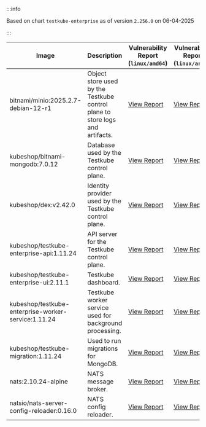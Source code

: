 :::info

Based on chart `testkube-enterprise` as of version `2.256.0` on 06-04-2025

:::

| Image | Description | Vulnerability Report (`linux/amd64`) | Vulnerability Report (`linux/arm64`) | Docker Image |
|-------|-------------|----------------------------------------|----------------------------------------|--------------|
| bitnami/minio:2025.2.7-debian-12-r1 | Object store used by the Testkube control plane to store logs and artifacts. | [View Report](./minio-2025.2.7-debian-12-r1_linux_amd64.md) | [View Report](./minio-2025.2.7-debian-12-r1_linux_arm64.md) | [View Image](https://hub.docker.com/layers/bitnami/minio/2025.2.7-debian-12-r1/images/sha256-6200cedfbe0d340913f74f16f93dcd203ec89702c7f120abf45b4bbbea3689cf?context=explore) |
| kubeshop/bitnami-mongodb:7.0.12 | Database used by the Testkube control plane. | [View Report](./bitnami-mongodb-7.0.12_linux_amd64.md) | [View Report](./bitnami-mongodb-7.0.12_linux_arm64.md) | [View Image](https://hub.docker.com/layers/kubeshop/bitnami-mongodb/7.0.12/images/sha256-43aa0e5c2e3eff47a9d82ab89e3d0bdde515b9b64628d328a18342e1facba8aa?context=explore) |
| kubeshop/dex:v2.42.0 | Identity provider used by the Testkube control plane. | [View Report](./dex-v2.42.0_linux_amd64.md) | [View Report](./dex-v2.42.0_linux_arm64.md) | [View Image](https://hub.docker.com/layers/kubeshop/dex/v2.42.0/images/sha256-10dc393947e2d04dd8c0972ccf405e6f47aba0b694af059c94aa9d249d69ae1b?context=explore) |
| kubeshop/testkube-enterprise-api:1.11.24 | API server for the Testkube control plane. | [View Report](./testkube-enterprise-api-1.11.24_linux_amd64.md) | [View Report](./testkube-enterprise-api-1.11.24_linux_arm64.md) | [View Image](https://hub.docker.com/layers/kubeshop/testkube-enterprise-api/1.11.24/images/sha256-a5812d032b07011caed61d72fb79c291d5ff20f31ce8ab2cb722a1315f8fd38d?context=explore) |
| kubeshop/testkube-enterprise-ui:2.11.1 | Testkube dashboard. | [View Report](./testkube-enterprise-ui-2.11.1_linux_amd64.md) | [View Report](./testkube-enterprise-ui-2.11.1_linux_arm64.md) | [View Image](https://hub.docker.com/layers/kubeshop/testkube-enterprise-ui/2.11.1/images/sha256-9cc8654d9716803791e25f5f45025db3f3312462c714e7707111b5d6ee20ee73?context=explore) |
| kubeshop/testkube-enterprise-worker-service:1.11.24 | Testkube worker service used for background processing. | [View Report](./testkube-enterprise-worker-service-1.11.24_linux_amd64.md) | [View Report](./testkube-enterprise-worker-service-1.11.24_linux_arm64.md) | [View Image](https://hub.docker.com/layers/kubeshop/testkube-enterprise-worker-service/1.11.24/images/sha256-86f6bd5b60415d22af3c0ad74b8127c22dd3b1c67cfff7951ee4a6139dba8c9f?context=explore) |
| kubeshop/testkube-migration:1.11.24 | Used to run migrations for MongoDB. | [View Report](./testkube-migration-1.11.24_linux_amd64.md) | [View Report](./testkube-migration-1.11.24_linux_arm64.md) | [View Image](https://hub.docker.com/layers/kubeshop/testkube-migration/1.11.24/images/sha256-9bbb0a80501da5c43dc1baca0a7001968180bd9f5dee1b235195b4960340165b?context=explore) |
| nats:2.10.24-alpine | NATS message broker. | [View Report](./nats-2.10.24-alpine_linux_amd64.md) | [View Report](./nats-2.10.24-alpine_linux_arm64.md) | [View Image](https://hub.docker.com/layers/library/nats/2.10.24-alpine/images/sha256-d13ec5ce79a02e1be937820dd36db611e25bd0c08cd9947fa9a5d52a56bf91fc?context=explore) |
| natsio/nats-server-config-reloader:0.16.0 | NATS config reloader. | [View Report](./nats-server-config-reloader-0.16.0_linux_amd64.md) | [View Report](./nats-server-config-reloader-0.16.0_linux_arm64.md) | [View Image](https://hub.docker.com/layers/natsio/nats-server-config-reloader/0.16.0/images/sha256-6e1f185d0f39fdf6032872bd20f1ce134d4e18c923d55f7cf93d40afcf6a8ffe?context=explore) |
